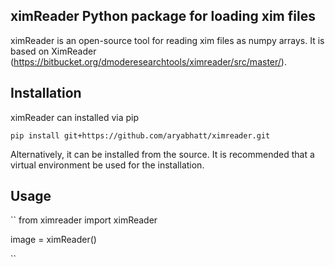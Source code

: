 ## ximReader Python package for loading xim files

ximReader is an open-source tool for reading xim files as numpy arrays. It is based on XimReader (https://bitbucket.org/dmoderesearchtools/ximreader/src/master/). 

## Installation

ximReader can installed via pip

`` pip install git+https://github.com/aryabhatt/ximreader.git ``

Alternatively, it can be installed from the source. It is recommended that a virtual environment be used for the installation.


## Usage

`` 
from ximreader import ximReader

image = ximReader(<full path to xim>)

``
